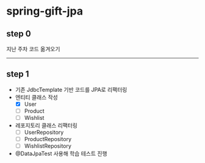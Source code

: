 # spring-gift-jpa

## step 0

지난 주차 코드 옮겨오기

---

## step 1

- 기존 JdbcTemplate 기반 코드를 JPA로 리팩터링
- 엔티티 클래스 작성
  - [x] User
  - [ ] Product
  - [ ] Wishlist
- 레포지토리 클래스 리팩터링
  - [ ] UserRepository
  - [ ] ProductRepository
  - [ ] WishlistRepository
- @DataJpaTest 사용해 학습 테스트 진행